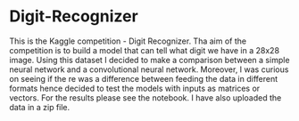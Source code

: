 # Digit-Recognizer

This is the Kaggle competition - Digit Recognizer. Tha aim of the competition is to build a model that can tell what digit we have in a 28x28 image. Using this dataset I decided to make a comparison between a simple neural network and a convolutional neural network. Moreover, I was curious on seeing if the re was a difference between feeding the data in different formats hence decided to test the models with inputs as matrices or vectors. For the results please see the notebook. I have also uploaded the data in a zip file. 
